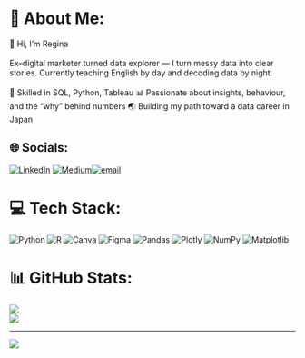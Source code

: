 # 💫 About Me:
👋 Hi, I’m Regina<br><br>Ex–digital marketer turned data explorer — I turn messy data into clear stories. Currently teaching English by day and decoding data by night.<br><br>🧩 Skilled in SQL, Python, Tableau 📊 Passionate about insights, behaviour, and the “why” behind numbers 🌏 Building my path toward a data career in Japan


## 🌐 Socials:
[![LinkedIn](https://img.shields.io/badge/LinkedIn-%230077B5.svg?logo=linkedin&logoColor=white)](https://www.linkedin.com/in/regina-leonova-4a6191234/)
[![Medium](https://img.shields.io/badge/Medium-12100E?logo=medium&logoColor=white)](https://medium.com/@raleonova)[![email](https://img.shields.io/badge/Email-D14836?logo=gmail&logoColor=white)](mailto:raleonova@gmail.com)

# 💻 Tech Stack:
![Python](https://img.shields.io/badge/python-3670A0?style=for-the-badge&logo=python&logoColor=ffdd54) ![R](https://img.shields.io/badge/r-%23276DC3.svg?style=for-the-badge&logo=r&logoColor=white) ![Canva](https://img.shields.io/badge/Canva-%2300C4CC.svg?style=for-the-badge&logo=Canva&logoColor=white) ![Figma](https://img.shields.io/badge/figma-%23F24E1E.svg?style=for-the-badge&logo=figma&logoColor=white) ![Pandas](https://img.shields.io/badge/pandas-%23150458.svg?style=for-the-badge&logo=pandas&logoColor=white) ![Plotly](https://img.shields.io/badge/Plotly-%233F4F75.svg?style=for-the-badge&logo=plotly&logoColor=white) ![NumPy](https://img.shields.io/badge/numpy-%23013243.svg?style=for-the-badge&logo=numpy&logoColor=white) ![Matplotlib](https://img.shields.io/badge/Matplotlib-4169E1.svg?style=for-the-badge&logo=Matplotlib&logoColor=white)
# 📊 GitHub Stats:
![](https://github-readme-stats.vercel.app/api?username=ReginaLeonova&theme=catppuccin_mocha&hide_border=false&include_all_commits=false&count_private=false)<br/>
![](https://nirzak-streak-stats.vercel.app/?user=ReginaLeonova&theme=catppuccin_mocha&hide_border=false)<br/>


---
[![](https://visitcount.itsvg.in/api?id=ReginaLeonova&icon=0&color=0)](https://visitcount.itsvg.in)

<!-- Proudly created with GPRM ( https://gprm.itsvg.in ) -->

